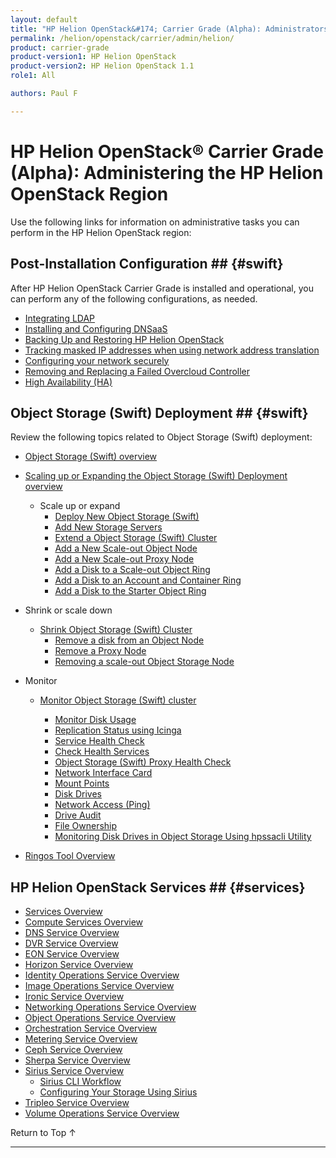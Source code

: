 ```yaml
---
layout: default
title: "HP Helion OpenStack&#174; Carrier Grade (Alpha): Administrators Guide"
permalink: /helion/openstack/carrier/admin/helion/
product: carrier-grade
product-version1: HP Helion OpenStack
product-version2: HP Helion OpenStack 1.1
role1: All

authors: Paul F

---
```

<!--UNDER REVISION-->

<script>

function PageRefresh {
onLoad="window.refresh"
}

PageRefresh();

</script>

<!--
<p style="font-size: small;"> <a href="/helion/openstack/1.1/3rd-party-license-agreements/">&#9664; PREV</a> | <a href="/helion/openstack/1.1/">&#9650; UP</a> | NEXT &#9654; </p>
-->

# HP Helion OpenStack&#174; Carrier Grade (Alpha): Administering the HP Helion OpenStack Region

Use the following links for information on administrative tasks you can perform in the HP Helion OpenStack region:


## Post-Installation Configuration ## {#swift}

After HP Helion OpenStack Carrier Grade is installed and operational, you can perform any of the following configurations, as needed.

- [Integrating LDAP](/helion/openstack/carrier/services/identity/integrate-ldap/)
- [Installing and Configuring DNSaaS](/helion/openstack/carrier/install/dnsaas/)
- [Backing Up and Restoring HP Helion OpenStack](/helion/openstack/carrier/backup.restore/)
- [Tracking masked IP addresses when using network address translation](/helion/openstack/carrier/maskedIP/)
- [Configuring your network securely](/helion/openstack/carrier/install/security/)
- [Removing and Replacing a Failed Overcloud Controller]( /helion/openstack/carrier/removing/failedovercloud/)
- [High Availability (HA)](/helion/openstack/carrier/high-availability/)


## Object Storage (Swift) Deployment ## {#swift}

Review the following topics related to Object Storage (Swift) deployment:

- [Object Storage (Swift) overview](/helion/openstack/carrier/services/object/overview/)
- [Scaling up or Expanding the Object Storage (Swift) Deployment overview](/helion/openstack/carrier/services/object/overview/scale-out-swift/)

	- Scale up or expand 
		- [Deploy New  Object Storage (Swift)](/helion/openstack/carrier/services/swift/deployment-scale-out/)
		- [Add New Storage Servers](/helion/openstack/carrier/services/swift/provision-nodes)
		- [Extend a Object Storage (Swift) Cluster](/helion/openstack/carrier/services/object/swift/expand-cluster/)
		- [Add a New Scale-out Object Node](/helion/openstack/carrier/services/swift/deployment/add-disk-object-node/)
		- [Add a New Scale-out Proxy Node](/helion/openstack/carrier/services/swift/deployment/add-proxy-node/)
		- [Add a Disk to a Scale-out Object Ring](/helion/openstack/carrier/services/swift/deployment/add-disk-scale-out/)
		- [Add a Disk to an Account and Container Ring](/helion/openstack/carrier/services/swift/deployment/add-disk-account-container/)
		- [Add a Disk to the Starter Object Ring](/helion/openstack/carrier/services/swift/deployment/add-disk-starter/)

- Shrink or scale down

	- [Shrink Object Storage (Swift) Cluster](/helion/openstack/carrier/services/object/swift/shrink-cluster/) 
		- [Remove a disk from an Object Node](/helion/openstack/carrier/services/swift/deployment/remove-existing-disk/)
		- [Remove a Proxy Node](/helion/openstack/carrier/services/swift/deployment/remove-proxy-node/)
		- [Removing a scale-out Object Storage Node](/helion/openstack/carrier/services/swift/deployment/remove-scale-out-object-node/)
	
- Monitor

	- [Monitor Object Storage (Swift) cluster]( /helion/openstack/carrier/services/object/swift/Monitor-cluster/)

		* [Monitor Disk Usage]( /helion/openstack/carrier/services/object/swift/Monitor-disk/)
		* [Replication Status using Icinga](/helion/openstack/carrier/services/object/swift/replica-status/)
		* [Service Health Check](/helion/openstack/carrier/services/object/swift/health-check/)
		* [Check Health Services](/helion/openstack/carrier/services/object/swift/health-swift-services/)
		* [Object Storage (Swift) Proxy Health Check]( /helion/openstack/carrier/services/object/swift/monitor-swift-proxy-health-checks/)
		* [Network Interface Card](/helion/openstack/carrier/services/object/swift/monitor-speed-of-NIC/)
		* [Mount Points](/helion/openstack/carrier/services/object/swift/mount-points/)
		* [Disk Drives](/helion/openstack/carrier/services/object/swift/disk-drive/)
		* [Network Access (Ping)](/helion/openstack/carrier/services/object/swift/monitor-network-access-ping/)
		* [Drive Audit]( /helion/openstack/carrier/services/object/swift/monitor-swift-drive-audit/)
		* [File Ownership](/helion/openstack/carrier/services/object/swift/file-ownership/)
		* [Monitoring Disk Drives in Object Storage Using hpssacli Utility](/helion/openstack/carrier/services/swift/diagnosis-disk-health/hpssacli/)

- [Ringos Tool Overview](/helion/openstack/carrier/GA1/services/object/pyringos/)



## HP Helion OpenStack Services ## {#services}

- [Services Overview](/helion/openstack/carrier/services/overview/)
- [Compute Services Overview](/helion/openstack/carrier/services/compute/overview/)
- [DNS Service Overview](/helion/openstack/carrier/services/dns/overview/)
- [DVR Service Overview](/helion/openstack/carrier/services/dvr/overview/)
- [EON Service Overview](/helion/openstack/carrier/services/eon/overview/)
- [Horizon Service Overview](/helion/openstack/carrier/services/horizon/overview/)
- [Identity Operations Service Overview](/helion/openstack/carrier/services/identity/overview/)
- [Image Operations Service Overview](/helion/openstack/carrier/services/imaging/overview/)
- [Ironic Service Overview](/helion/openstack/carrier/services/ironic/overview/)
- [Networking Operations Service Overview](/helion/openstack/carrier/services/networking/overview/)
- [Object Operations Service Overview](/helion/openstack/carrier/services/object/overview/)
- [Orchestration Service Overview](/helion/openstack/carrier/services/orchestration/overview/)
- [Metering Service Overview](/helion/openstack/carrier/services/reporting/overview/)
- [Ceph Service Overview]( /helion/openstack/carrier/services/ceph/)
- [Sherpa Service Overview](/helion/openstack/carrier/services/sherpa/overview/)
- [Sirius Service Overview](/helion/openstack/carrier/services/sirius/overview/)
	- [Sirius CLI Workflow](/helion/openstack/carrier/sirius/cli/workflow)
	- [Configuring Your Storage Using Sirius](/helion/openstack/carrier/sirius-cli/)
- [Tripleo Service Overview](/helion/openstack/carrier/services/tripleo/overview/)
- [Volume Operations Service Overview](/helion/openstack/carrier/services/volume/overview/)


<a href="#top" style="padding:14px 0px 14px 0px; text-decoration: none;"> Return to Top &#8593; </a>
 
----
